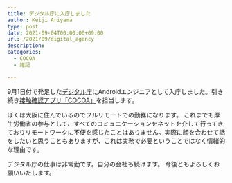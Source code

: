 ```yaml
---
title: デジタル庁に入庁しました
author: Keiji Ariyama
type: post
date: 2021-09-04T00:00:00+09:00
url: /2021/09/digital_agency
description: 
categories:
  - COCOA
  - 雑記

---
```


9月1日付で発足した[デジタル庁](https://www.digital.go.jp/)にAndroidエンジニアとして入庁しました。引き続き[接触確認アプリ「COCOA」](https://github.com/cocoa-mhlw/cocoa)を担当します。

ぼくは大阪に住んでいるのでフルリモートでの勤務になります。
これまでも厚生労働省の参与として、すべてのコミュニケーションをネットを介して行ってきておりリモートワークに不便を感じたことはありません。実際に顔を合わせて話をしたいと思うこともありますが、これは実務で必要ということではなく情緒的な理由です。

デジタル庁の仕事は非常勤です。自分の会社も続けます。
今後ともよろしくお願いいたします。
